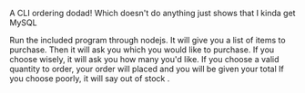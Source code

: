 A CLI ordering dodad!
Which doesn't do anything just shows that I kinda get MySQL

Run the included program through nodejs. 
It will give you a list of items to purchase. 
Then it will ask you which you would like to purchase. 
If you choose wisely, it will ask you how many you'd like. 
  If you choose a valid quantity to order, your order will placed and you will be given your total 
If you choose poorly, it will say out of stock .
